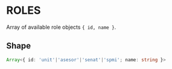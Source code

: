 # ROLES

Array of available role objects `{ id, name }`.

## Shape
```ts
Array<{ id: 'unit'|'asesor'|'senat'|'spmi'; name: string }>
```

